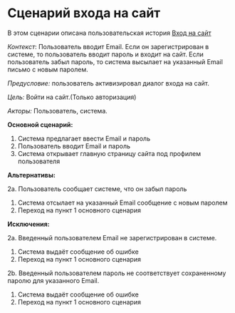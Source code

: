 ﻿# Сценарий входа на сайт

В этом сценарии описана пользовательская история [Вход на сайт]  

_Контекст_: Пользователь вводит Email. Если он зарегистрирован в системе, то пользователь вводит пароль и входит на сайт. 
Если пользователь забыл пароль, то система высылает на указанный Email письмо с новым паролем.

_Предусловие:_ пользователь активизировал диалог входа на сайт.

_Цель:_ Войти на сайт.(Только авторизация)

_Акторы:_ Пользователь, система.

**Основной сценарий:**

1. Система предлагает ввести Email и пароль
2. Пользователь вводит Email и пароль
3. Система открывает главную страницу сайта под профилем пользователя

**Альтернативы:**

2а. Пользователь сообщает системе, что он забыл пароль
1. Система отсылает на указанный Email сообщение с новым паролем
2. Переход на пункт 1 основного сценария

**Исключения:**

2а. Введенный пользователем Email не зарегистрирован в системе.
1. Система выдаёт сообщение об ошибке
2. Переход на пункт 1 основного сценария

2b. Введенный пользователем пароль не соответствует сохраненному паролю для указанного Email.
1. Система выдаёт сообщение  об ошибке
2. Переход на пункт 1 основного сценария

[Вход на сайт]: <https://nataliyapichugina.atlassian.net/browse/PS-11>